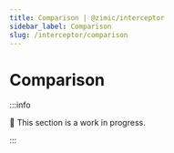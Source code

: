 ```yaml
---
title: Comparison | @zimic/interceptor
sidebar_label: Comparison
slug: /interceptor/comparison
---
```


# Comparison

:::info

🚧 This section is a work in progress.

:::
